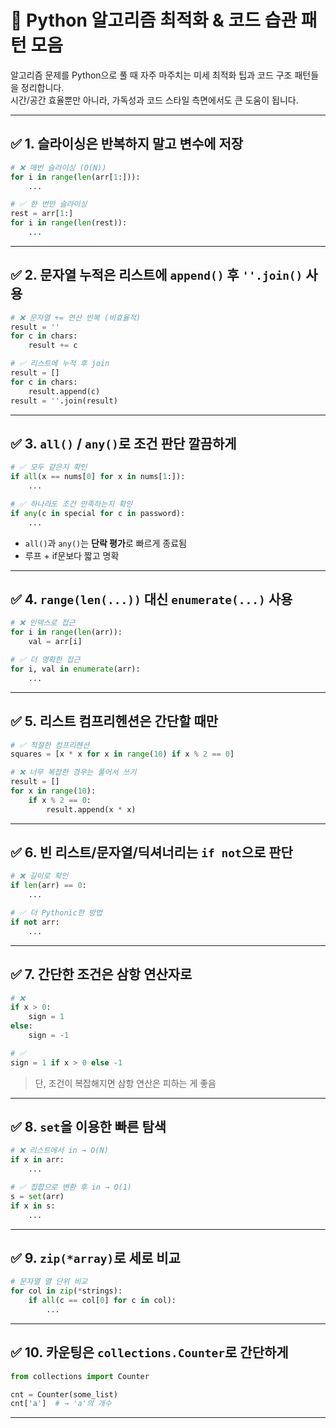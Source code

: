 # 🧠 Python 알고리즘 최적화 & 코드 습관 패턴 모음

알고리즘 문제를 Python으로 풀 때 자주 마주치는 미세 최적화 팁과 코드 구조 패턴들을 정리합니다.  
시간/공간 효율뿐만 아니라, 가독성과 코드 스타일 측면에서도 큰 도움이 됩니다.

---

## ✅ 1. 슬라이싱은 반복하지 말고 변수에 저장

```python
# ❌ 매번 슬라이싱 (O(N))
for i in range(len(arr[1:])):
    ...

# ✅ 한 번만 슬라이싱
rest = arr[1:]
for i in range(len(rest)):
    ...
```

---

## ✅ 2. 문자열 누적은 리스트에 `append()` 후 `''.join()` 사용

```python
# ❌ 문자열 += 연산 반복 (비효율적)
result = ''
for c in chars:
    result += c

# ✅ 리스트에 누적 후 join
result = []
for c in chars:
    result.append(c)
result = ''.join(result)
```

---

## ✅ 3. `all()` / `any()`로 조건 판단 깔끔하게

```python
# ✅ 모두 같은지 확인
if all(x == nums[0] for x in nums[1:]):
    ...

# ✅ 하나라도 조건 만족하는지 확인
if any(c in special for c in password):
    ...
```

- `all()`과 `any()`는 **단락 평가**로 빠르게 종료됨
- 루프 + if문보다 짧고 명확

---

## ✅ 4. `range(len(...))` 대신 `enumerate(...)` 사용

```python
# ❌ 인덱스로 접근
for i in range(len(arr)):
    val = arr[i]

# ✅ 더 명확한 접근
for i, val in enumerate(arr):
    ...
```

---

## ✅ 5. 리스트 컴프리헨션은 간단할 때만

```python
# ✅ 적절한 컴프리헨션
squares = [x * x for x in range(10) if x % 2 == 0]

# ❌ 너무 복잡한 경우는 풀어서 쓰기
result = []
for x in range(10):
    if x % 2 == 0:
        result.append(x * x)
```

---

## ✅ 6. 빈 리스트/문자열/딕셔너리는 `if not`으로 판단

```python
# ❌ 길이로 확인
if len(arr) == 0:
    ...

# ✅ 더 Pythonic한 방법
if not arr:
    ...
```

---

## ✅ 7. 간단한 조건은 삼항 연산자로

```python
# ❌
if x > 0:
    sign = 1
else:
    sign = -1

# ✅
sign = 1 if x > 0 else -1
```

> 단, 조건이 복잡해지면 삼항 연산은 피하는 게 좋음

---

## ✅ 8. `set`을 이용한 빠른 탐색

```python
# ❌ 리스트에서 in → O(N)
if x in arr:
    ...

# ✅ 집합으로 변환 후 in → O(1)
s = set(arr)
if x in s:
    ...
```

---

## ✅ 9. `zip(*array)`로 세로 비교

```python
# 문자열 열 단위 비교
for col in zip(*strings):
    if all(c == col[0] for c in col):
        ...
```

---

## ✅ 10. 카운팅은 `collections.Counter`로 간단하게

```python
from collections import Counter

cnt = Counter(some_list)
cnt['a']  # → 'a'의 개수
```

---
